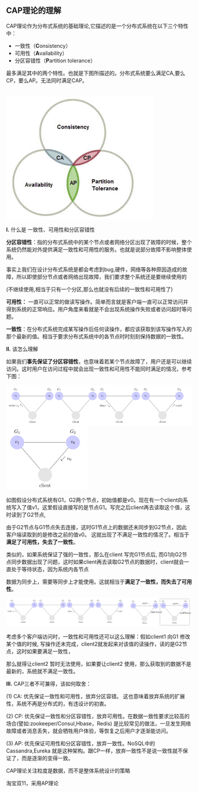 ## CAP理论的理解

CAP理论作为分布式系统的基础理论,它描述的是一个分布式系统在以下三个特性中：

- 一致性（**C**onsistency）
- 可用性（**A**vailability）
- 分区容错性（**P**artition tolerance）

最多满足其中的两个特性。也就是下图所描述的。分布式系统要么满足CA,要么CP，要么AP。无法同时满足CAP。

　　　　　　　　![img](assets\941183-20190614191945691-976367436.png)

 

 

**I.** 什么是 一致性、可用性和分区容错性

**分区容错性**：指的分布式系统中的某个节点或者网络分区出现了故障的时候，整个系统仍然能对外提供满足一致性和可用性的服务。也就是说部分故障不影响整体使用。

事实上我们在设计分布式系统是都会考虑到bug,硬件，网络等各种原因造成的故障，所以即使部分节点或者网络出现故障，我们要求整个系统还是要继续使用的

(不继续使用,相当于只有一个分区,那么也就没有后续的一致性和可用性了)

 

**可用性：** 一直可以正常的做读写操作。简单而言就是客户端一直可以正常访问并得到系统的正常响应。用户角度来看就是不会出现系统操作失败或者访问超时等问题。

 

**一致性**：在分布式系统完成某写操作后任何读操作，都应该获取到该写操作写入的那个最新的值。相当于要求分布式系统中的各节点时时刻刻保持数据的一致性。

 

**II.** 该怎么理解

如果我们**事先保证了分区容错性**，也意味着若某个节点故障了，用户还是可以继续访问。这时用户在访问过程中就会出现一致性和可用性不能同时满足的情况，参考下图：

![img](assets\941183-20190614193117074-1830209672.png)![img](assets\941183-20190614193138084-1712716947.png)

 

如图假设分布式系统有G1，G2两个节点，初始值都是v0。现在有一个client向系统写入了值v1，这里假设直接写的是节点G1。写完之后client再去读取这个值，这时读到了G2节点,

由于G2节点与G1节点失去连接，这时G1节点上的数据还未同步到G2节点，因此客户端读取到的是修改之前的值v0。 这就出现了不满足一致性的情况了。相当于**满足了可用性，失去了一致性**。

 

类似的，如果系统保证了强的一致性，那么在client 写完G1节点后, 而G1向G2节点同步数据出现了问题，这时如果client再去读取G2节点的数据时，client就会一直处于等待状态，因为系统内各节点

数据为同步上，需要等同步上才能使用。这就相当于**满足了一致性，而失去了可用性**。

![img](assets\941183-20190614210523552-1963221130.png)

 

 

考虑多个客户端访问时，一致性和可用性还可以这么理解：假如client1 向G1 修改某个值的时候, 写操作还未完成，client2就发起来对该值的读操作，读的是G2节点，这时如果要满足一致性，

那么就得让client2 暂时无法使用，如果要让client2 使用，那么获取到的数据不是最新的，系统就不满足一致性。

 

 **III.** CAP三者不可兼得，该如何取舍：

(1) CA: 优先保证一致性和可用性，放弃分区容错。 这也意味着放弃系统的扩展性，系统不再是分布式的，有违设计的初衷。

(2) CP: 优先保证一致性和分区容错性，放弃可用性。在数据一致性要求比较高的场合(譬如:zookeeper/Consul,Hbase，Redis) 是比较常见的做法，一旦发生网络故障或者消息丢失，就会牺牲用户体验，等恢复之后用户才逐渐能访问。

(3) AP: 优先保证可用性和分区容错性，放弃一致性。NoSQL中的Cassandra,Eureka 就是这种架构。跟CP一样，放弃一致性不是说一致性就不保证了，而是逐渐的变得一致。

CAP理论关注粒度是数据，而不是整体系统设计的策略

淘宝双11，采用AP理论

 